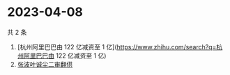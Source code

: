 # 2023-04-08

共 2 条

<!-- BEGIN ZHIHUSEARCH -->
<!-- 最后更新时间 Sat Apr 08 2023 07:16:51 GMT+0800 (China Standard Time) -->
1. [杭州阿里巴巴由 122 亿减资至 1 亿](https://www.zhihu.com/search?q=杭州阿里巴巴由 122 亿减资至 1 亿)
1. [张波叶诚尘二审翻供](https://www.zhihu.com/search?q=张波叶诚尘二审翻供)
<!-- END ZHIHUSEARCH -->

